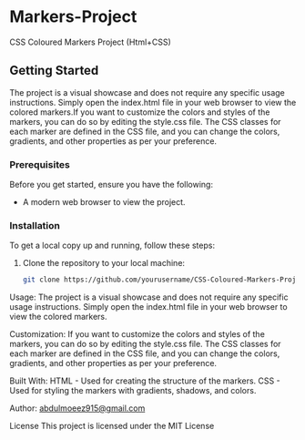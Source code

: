 # Markers-Project
CSS Coloured Markers Project (Html+CSS)
## Getting Started
The project is a visual showcase and does not require any specific usage instructions. Simply open the index.html file in your web browser to view the colored markers.If you want to customize the colors and styles of the markers, you can do so by editing the style.css file. The CSS classes for each marker are defined in the CSS file, and you can change the colors, gradients, and other properties as per your preference.

### Prerequisites

Before you get started, ensure you have the following:

- A modern web browser to view the project.

### Installation

To get a local copy up and running, follow these steps:

1. Clone the repository to your local machine:

   ```bash
   git clone https://github.com/yourusername/CSS-Coloured-Markers-Project.git

Usage:
The project is a visual showcase and does not require any specific usage instructions. Simply open the index.html file in your web browser to view the colored markers.

Customization:
If you want to customize the colors and styles of the markers, you can do so by editing the style.css file. The CSS classes for each marker are defined in the CSS file, and you can change the colors, gradients, and other properties as per your preference.

Built With:
HTML - Used for creating the structure of the markers.
CSS - Used for styling the markers with gradients, shadows, and colors.

Author:
abdulmoeez915@gmail.com

License
This project is licensed under the MIT License 